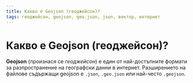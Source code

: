 ```yaml
---
title: Какво е Geojson (геоджейсон)?
tags: геоджейсон, geojson, geo.json, json, вектор, интернет
---
```


# Какво е Geojson (геоджейсон)?

**Geojson** (произнася се *геоджейсон*) е един от най-достъпните формати за разпространение на географски данни в интернет. Разширението на файлове съдържащи geojson е `.json`, `.geo.json` или най-често `.geojson`.
